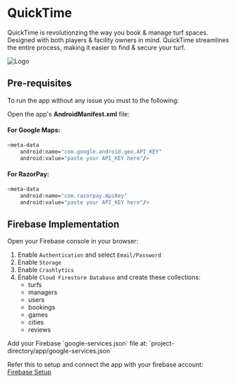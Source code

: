 # QuickTime

QuickTime is revolutionzing the way you book & manage turf spaces. Designed with both players & facility owners in mind.
QuickTime streamlines the entire process, making it easier to find & secure your turf.

![Logo](https://github.com/soumilj94/quick-book/blob/main/Logo.png)
## Pre-requisites

To run the app without any issue you must to the following:

Open the app's **AndroidManifest.xml** file:

#### For Google Maps:
```bash
<meta-data
    android:name="com.google.android.geo.API_KEY"
    android:value="paste your API_KEY here"/>
```
#### For RazorPay:
```bash
<meta-data
    android:name="com.razorpay.ApiKey"
    android:value="paste your API_KEY here"/>
```
## Firebase Implementation
Open your Firebase console in your browser:
1. Enable `Authentication` and select `Email/Password`
2. Enable `Storage`
3. Enable `Crashlytics`
4. Enable `Cloud Firestore Database` and create these collections:
    - turfs
    - managers
    - users
    - bookings
    - games
    - cities
    - reviews
  
<p>Add your Firebase `google-services.json` file at: `project-directory/app/google-services.json`</p>

Refer this to setup and connect the app with your firebase account:
[Firebase Setup](https://firebase.google.com/docs/android/setup)
